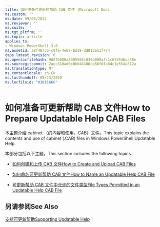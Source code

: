 ```yaml
---
title: 如何准备可更新的帮助 CAB 文件 |Microsoft Docs
ms.custom: ''
ms.date: 09/03/2012
ms.reviewer: ''
ms.suite: ''
ms.tgt_pltfrm: ''
ms.topic: article
applies_to:
- Windows PowerShell 3.0
ms.assetid: a8f48736-c9fa-4e07-bd18-dd813e11f774
caps.latest.revision: 6
ms.openlocfilehash: 9d87b086a8309560c039b000afc1c6535dbca38e
ms.sourcegitcommit: 2aec310ad0c0b048400cb56f6fa64c1e554c812a
ms.translationtype: MT
ms.contentlocale: zh-CN
ms.lasthandoff: 05/23/2020
ms.locfileid: "83811666"
---
```

# <a name="how-to-prepare-updatable-help-cab-files"></a><span data-ttu-id="a59dc-102">如何准备可更新帮助 CAB 文件</span><span class="sxs-lookup"><span data-stu-id="a59dc-102">How to Prepare Updatable Help CAB Files</span></span>

<span data-ttu-id="a59dc-103">本主题介绍 cabinet （的内容和使用。CAB）文件。</span><span class="sxs-lookup"><span data-stu-id="a59dc-103">This topic explains the contents and use of cabinet (.CAB) files in Windows PowerShell Updatable Help.</span></span>

<span data-ttu-id="a59dc-104">本部分包括以下主题。</span><span class="sxs-lookup"><span data-stu-id="a59dc-104">This section includes the following topics.</span></span>

- [<span data-ttu-id="a59dc-105">如何创建和上传 CAB 文件</span><span class="sxs-lookup"><span data-stu-id="a59dc-105">How to Create and Upload CAB Files</span></span>](./how-to-create-and-upload-cab-files.md)

- [<span data-ttu-id="a59dc-106">如何命名可更新帮助 CAB 文件</span><span class="sxs-lookup"><span data-stu-id="a59dc-106">How to Name an Updatable Help CAB File</span></span>](./how-to-name-an-updatable-help-cab-file.md)

- [<span data-ttu-id="a59dc-107">可更新帮助 CAB 文件中允许的文件类型</span><span class="sxs-lookup"><span data-stu-id="a59dc-107">File Types Permitted in an Updatable Help CAB File</span></span>](./file-types-permitted-in-an-updatable-help-cab-file.md)

## <a name="see-also"></a><span data-ttu-id="a59dc-108">另请参阅</span><span class="sxs-lookup"><span data-stu-id="a59dc-108">See Also</span></span>

[<span data-ttu-id="a59dc-109">支持可更新帮助</span><span class="sxs-lookup"><span data-stu-id="a59dc-109">Supporting Updatable Help</span></span>](./supporting-updatable-help.md)
